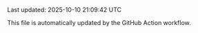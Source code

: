 Last updated: 2025-10-10 21:09:42 UTC

This file is automatically updated by the GitHub Action workflow.
